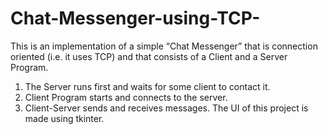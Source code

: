# Chat-Messenger-using-TCP-

This is an implementation of a simple “Chat Messenger” that is connection oriented (i.e. it uses TCP) and  that consists of a Client and a Server Program.  

1) The Server runs first and waits for some client to contact it. 
2) Client Program starts and connects to the server. 
3) Client-Server sends and receives messages.  The UI of this project is made using tkinter.
